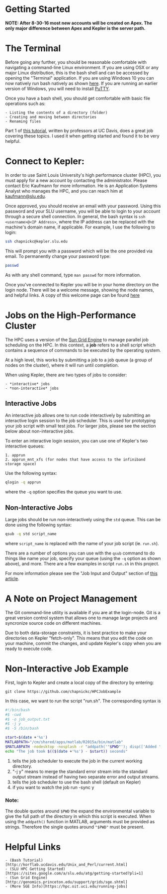 # Getting Started

**NOTE: After 8-30-16 most new accounts will be created on Apex. 
The only major difference between Apex and Kepler is the server path.**


#  The Terminal

Before going any further, you should be reasonable comfortable with navigating a command-line 
Linux environment. If you are using OSX or any major Linux distribution, this is the bash shell 
and can be accessed by opening the "Terminal" application. If you are using Windows 10 you can 
now natively run bash natively as shown [here](http://www.howtogeek.com/265900/everything-you-can-do-with-windows-10s-new-bash-shell/). 
If you are running an earlier version of Windows, you will need to install [PuTTY](http://www.putty.org/). 

Once you have a bash shell, you should get comfortable with basic file operations such as:

    - Listing the contents of a directory (folder)
    - Creating and moving between directories
    - Renaming files

Part 1 of [this tutorial](http://korflab.ucdavis.edu/Unix_and_Perl/current.html), written by professors at 
UC Davis, does a great job covering these topics. I used it when getting started and found it to be very helpful.


# Connect to Kepler:

In order to use Saint Louis University's high performance cluster (HPC),
you must apply for a new account by contacting the administrator. 
Please contact Eric Kaufmann for more information. He is an 
Application Systems Analyst who manages the HPC, and you can reach 
him at [kaufmann@slu.edu](http://www.slu.edu/its/services-and-products/research-technology-group/rtg-team).

Once approved, you should receive an email with your password. Using this password 
and your SLU username, you will be able to login to your account through a secure shell
connection. In general, the bash syntax is `ssh <username>@<IP Address>`, where the 
IP address can be replaced with the machine's domain name, if applicable. 
For example, I use the following to login:

```bash
ssh chapnickc@kepler.slu.edu
```

This will prompt you with a password which will be the one provided via email. 
To permanently change your password type:

```bash
passwd
```

As with any shell command, type `man passwd` for more information.

Once you've connected to Kepler you will be in your home directory on the login node. 
There will be a welcome message, showing the node names, and helpful links.
A copy of this welcome page can be found [here](https://sites.google.com/a/slu.edu/atg/getting-started)


# Jobs on the High-Performance Cluster

The HPC uses a version of the [Sun Grid Engine](https://en.wikipedia.org/wiki/Oracle_Grid_Engine) to 
manage parallel job scheduling on the HPC. In this context, a **job** refers to a shell script 
which contains a sequence of commands to be executed by the operating system.

At a high level, this works by submitting a job to a job queue (a group of nodes on the cluster), 
where it will run until completion.

When using Kepler, there are two types of jobs to consider:

    - *interactive* jobs 
    - *non-interactive* jobs


## Interactive Jobs

An interactive job allows one to run code interactively by submitting an interactive login session 
to the job scheduler. This is used for prototyping your job script with small test jobs. For larger 
jobs, please see the section below about non-interactive jobs.

To enter an interactive login session, you can use one of Kepler's two interactive queues:

    1. apprun
    2. apprun_mnt_xfs (for nodes that have access to the infiniband storage space)

Use the following syntax:

```bash
qlogin -q apprun
```

where the `-q` option specifies the queue you want to use.


## Non-Interactive Jobs

Large jobs should be run non-interactively using the `std` queue. This can be done using the following syntax:

```bash
qsub -q std script_name 
```

where `script_name` is replaced with the name of your job script (ie. `run.sh`).

There are a number of options you can use with the `qsub` command to do things like name your job, 
specify your queue (using the `-q` option as shown above), and more. There are a few examples in script `run.sh`
in this project. 

For more information please see the "Job Input and Output" section of [this article](http://genomics.princeton.edu/support/grids/sge.shtml).



# A Note on Project Management

The Git command-line utility is available if you are at the login-node. Git is a great 
version control system that allows one to manage large projects and syncronize source 
code on different machines.

Due to both data-storage constraints, it is best practice to make your 
directories on Kepler "fetch-only". This means that you edit the code on your machine, 
commit the changes, and update Kepler's copy when you are ready to execute code.


# Non-Interactive Job Example

First, login to Kepler and create a local copy of the directory by entering:

```
git clone https://github.com/chapnickc/HPCJobExample
```


In this case, we want to run the script "run.sh". The corresponding syntax is 


```bash
#!/bin/bash
#$ -cwd
#$ -o job_output.txt
#$ -j y
#$ -S /bin/bash

start=$(date +'%s')
MATLABPATH="/cm/shared/apps/matlab/R2015a/bin/matlab"
$MATLABPATH -nodesktop -nosplash -r "addpath('"$PWD"'); disp(['Added ', '"$PWD"', ' to path']); run myscript.m; exit";
echo "The job took $(($(date +'%s') - $start)) seconds"
```


1. tells the job scheduler to execute the job in the current working directory.
2. "-j y" means to merge the standard error stream into the standard output stream instead of having two separate error and output streams.
3. tells the job scheduler to use the bash shell (default on Kepler)
4. if you want to watch the job run  -sync y


### Note: 
The double quotes around `$PWD` the expand the environmental variable to give
the full path of the directory in which this script is executed. When using the `addpath()` 
function in MATLAB, arguments must be provided as strings. Therefore the single quotes around `"$PWD"` must 
be present.



# Helpful Links

    - (Bash Tutorial)[http://korflab.ucdavis.edu/Unix_and_Perl/current.html]
    - (SLU HPC Getting Started)[https://sites.google.com/a/slu.edu/atg/getting-started?pli=1]
    - (Sun Grid Engine)[http://genomics.princeton.edu/support/grids/sge.shtml]
    - (More SGE Info)[https://hpc.oit.uci.edu/running-jobs]


